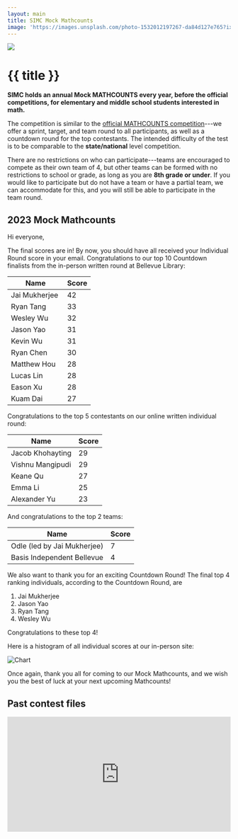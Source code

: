 ```yaml
---
layout: main
title: SIMC Mock Mathcounts
image: 'https://images.unsplash.com/photo-1532012197267-da84d127e765?ixlib=rb-1.2.1&ixid=MnwxMjA3fDB8MHxwaG90by1wYWdlfHx8fGVufDB8fHx8&auto=format&fit=crop&w=687&q=80'
---
```


<img src="https://iusd.org/sites/default/files/files/District/News/Images/363785logo.jpg" class=" object-cover w-full max-h-96 mt-12 rounded-xl">

# {{ title }}

**SIMC holds an annual Mock MATHCOUNTS every year, before the official competitions, for elementary and middle school students interested in math.**

The competition is similar to the [official MATHCOUNTS competition](https://www.google.com/url?q=https%3A%2F%2Fwww.mathcounts.org%2Fprograms%2Fcompetition-series&sa=D&sntz=1&usg=AOvVaw2BAiqVh6lflt8aGxAWPAHx)---we offer a sprint, target, and team round to all participants, as well as a countdown round for the top contestants. The intended difficulty of the test is to be comparable to the **state/national** level competition.

There are no restrictions on who can participate---teams are encouraged to compete as their own team of 4, but other teams can be formed with no restrictions to school or grade, as long as you are **8th grade or under**. If you would like to participate but do not have a team or have a partial team, we can accommodate for this, and you will still be able to participate in the team round.

## 2023 Mock Mathcounts

Hi everyone,

The final scores are in! By now, you should have all received your Individual Round score in your email. Congratulations to our top 10 Countdown finalists from the in-person written round at Bellevue Library:

| **Name**            | **Score** |
| ------------------- | --------- |
| Jai Mukherjee&nbsp; | 42        |
| Ryan Tang&nbsp;     | 33        |
| Wesley Wu&nbsp;     | 32        |
| Jason Yao&nbsp;     | 31        |
| Kevin Wu&nbsp;      | 31        |
| Ryan Chen&nbsp;     | 30        |
| Matthew Hou&nbsp;   | 28        |
| Lucas Lin&nbsp;     | 28        |
| Eason Xu            | 28        |
| Kuam Dai            | 27        |

Congratulations to the top 5 contestants on our online written individual round:

| **Name**         | **Score** |
| ---------------- | --------- |
| Jacob Khohayting | 29        |
| Vishnu Mangipudi | 29        |
| Keane Qu         | 27        |
| Emma Li          | 25        |
| Alexander Yu     | 23        |

And congratulations to the top 2 teams:

| **Name**                    | **Score** |
| --------------------------- | --------- |
| Odle (led by Jai Mukherjee) | 7         |
| Basis Independent Bellevue  | 4         |

We also want to thank you for an exciting Countdown Round! The final top 4 ranking individuals, according to the Countdown Round, are

1. Jai Mukherjee
2. Jason Yao
3. Ryan Tang
4. Wesley Wu

Congratulations to these top 4!

Here is a histogram of all individual scores at our in-person site:

![](https://lh6.googleusercontent.com/o_5G95xeND6QEIr-Sw2dhGThaTwV2RZIbiutsvVW-Ipfpo7F3B0lI994bF9s2i45w0aR_RWID8RJ0Z58BBlgHXAtuv6MOutg7r4JLkoSkUopmfzuuHHYhr-D7dVu-30-V7x2q4ifDvxOU_Zx3pkqd0s 'Chart')

Once again, thank you all for coming to our Mock Mathcounts, and we wish you the best of luck at your next upcoming Mathcounts!

## Past contest files

<iframe src="https://drive.google.com/embeddedfolderview?id=1E1ZdA-7VVWXbRAlYthy1vcQIgJ22sXiQ#list" style="width:100%; height: 260px; border:0;"></iframe>
